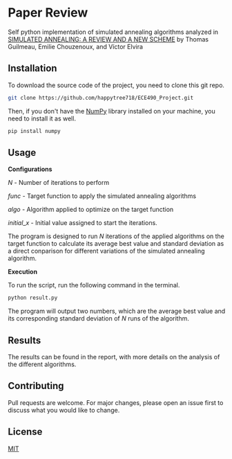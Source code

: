 # Paper Review

Self python implementation of simulated annealing algorithms analyzed in [SIMULATED ANNEALING: A REVIEW AND A NEW SCHEME](https://ieeexplore.ieee.org/document/9513782) by Thomas Guilmeau, Emilie Chouzenoux, and Víctor Elvira

## Installation

To download the source code of the project, you need to clone this git repo.

```bash
git clone https://github.com/happytree718/ECE490_Project.git
```

Then, if you don't have the [NumPy](https://numpy.org/doc/stable/index.html) library installed on your machine, you need to install it as well.

```bash
pip install numpy
```

## Usage


**Configurations**

$N$ - Number of iterations to perform

$func$ - Target function to apply the simulated annealing algorithms

$algo$ - Algorithm applied to optimize on the target function

$initial\_x$ - Initial value assigned to start the iterations.

The program is designed to run $N$ iterations of the applied algorithms on the target function to calculate its average best value and standard deviation as a direct conparison for different variations of the simulated annealing algorithm.

**Execution**

To run the script, run the following command in the terminal.

```bash
python result.py
```

The program will output two numbers, which are the average best value and its corresponding standard deviation of $N$ runs of the algorithm.

## Results

The results can be found in the report, with more details on the analysis of the different algorithms.

## Contributing

Pull requests are welcome. For major changes, please open an issue first
to discuss what you would like to change.

## License

[MIT](https://choosealicense.com/licenses/mit/)
